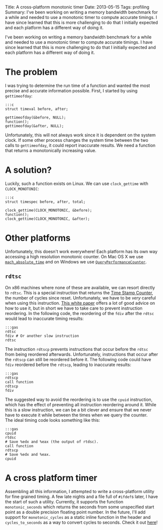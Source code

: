 Title: A cross-platform monotonic timer
Date: 2013-05-15
Tags: profiling
Summary: I've been working on writing a memory bandwidth benchmark for a while and needed to use a monotonic timer to compute accurate timings. I have since learned that this is more challenging to do that I initially expected and each platform has a different way of doing it.

I've been working on writing a memory bandwidth benchmark for a while and
needed to use a monotonic timer to compute accurate timings. I have since
learned that this is more challenging to do that I initially expected and each
platform has a different way of doing it.

# The problem #

I was trying to determine the run time of a function and wanted the most
precise and accurate information possible.
First, I started by using `gettimeofday`:

~~~
:::c
struct timeval before, after;

gettimeofday(&before, NULL);
function();
gettimeofday(&after, NULL);
~~~

Unfortunately, this will not always work since it is dependent on the system clock. If some other process changes the system time between the two calls to `gettimeofday`, it could report inaccurate results. We need a function that returns a monotonically increasing value.

# A solution? #

Luckily, such a function exists on Linux. We can use `clock_gettime` with `CLOCK_MONOTONIC`:

~~~
:::c
struct timespec before, after, total;

clock_gettime(CLOCK_MONOTONIC, &before);
function();
clock_gettime(CLOCK_MONOTONIC, &after);
~~~
# Other platforms #

Unfortunately, this doesn't work everywhere! Each platform has its own way
accessing a high resolution monotonic counter. On Mac OS X we use
[`mach_absolute_time`](https://developer.apple.com/library/mac/#qa/qa1398/_index.html)
and on Windows we use
[`QueryPerformanceCounter`](http://msdn.microsoft.com/en-us/library/windows/desktop/ms644904(v=vs.85).aspx). 

## `rdtsc` ##
On x86 machines where none of these are available, we can resort directly to `rdtsc`. This is a special instruction that returns the [Time Stamp Counter](https://en.wikipedia.org/wiki/Time_Stamp_Counter), the number of cycles since reset. Unfortunately, we have to be *very* careful when using this instruction. [This white paper](http://download.intel.com/embedded/software/IA/324264.pdf) offers a lot of good advice on how to use it, but in short we have to take care to prevent instruction reordering. In the following code, the reordering of the `fdiv` after the `rdtsc` would lead to inaccurate timing results:

~~~
:::gas
rdtsc
fdiv # Or another slow instruction
rdtsc
~~~

The instruction `rdtscp` prevents instructions that occur before the `rdtsc` from being reordered afterwards. Unfortunately, instructions that occur after the `rdtscp` can still be reordered before it. The following code could have `fdiv` reordered before the `rdtscp`, leading to inaccurate results:

~~~
:::gas
rdtscp
call function
rdtscp
fdiv
~~~

The suggested way to avoid the reordering is to use the `cpuid` instruction, which has the effect of preventing all instruction reordering around it. While this is a slow instruction, we can be a bit clever and ensure that we never have to execute it while between the times when we query the counter.  
The ideal timing code looks something like this:

~~~
:::gas
cpuid
rtdsc
# Save %edx and %eax (the output of rtdsc).
call function
rdtscp
# Save %edx and %eax.
cpuid
~~~

# A cross platform timer #
Assembling all this information, I attempted to write a cross-platform utility for fine grained timing. A few late nights and a file full of `#ifdef`s later, I have the start of such a utility. Currently, it supports the function `monotonic_seconds` which returns the seconds from some unspecified start point as a double precision floating point number. In the future, I'll add support for `monotonic_cycles` as a static inline function in the header and `cycles_to_seconds` as a way to convert cycles to seconds. Check it out [here](https://github.com/awreece/monotonic_timer/blob/master/monotonic_timer.c)!
